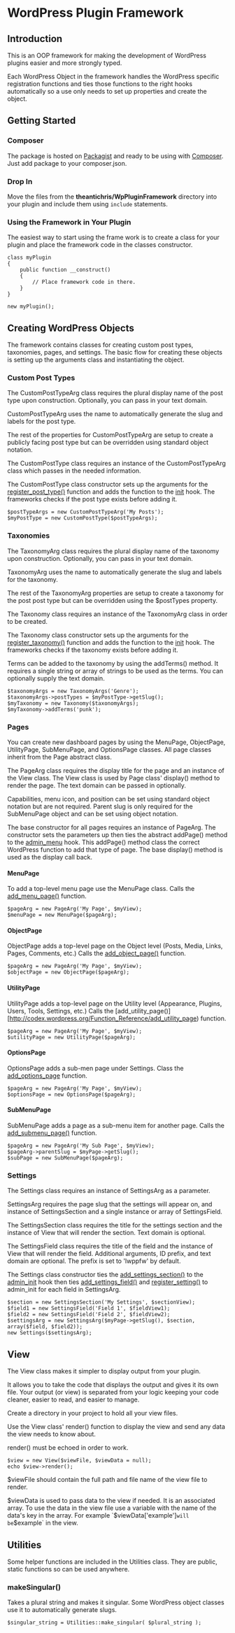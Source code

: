 # WordPress Plugin Framework

## Introduction

This is an OOP framework for making the development of WordPress plugins easier and more strongly typed.

Each WordPress Object in the framework handles the WordPress specific registration functions and ties those functions to the right hooks automatically so a use only needs to set up properties and create the object.

## Getting Started

### Composer

The package is hosted on [Packagist](https://packagist.org/packages/theantichris/wp-plugin-framework) and ready to be using with [Composer](https://getcomposer.org/). Just add package to your composer.json.

### Drop In

Move the files from the __theantichris/WpPluginFramework__ directory into your plugin and include them using `include` statements.

### Using the Framework in Your Plugin

The easiest way to start using the frame work is to create a class for your plugin and place the framework code in the classes constructor.


    class myPlugin
    {
        public function __construct()
        {
            // Place framework code in there.
        }
    }

    new myPlugin();

## Creating WordPress Objects

The framework contains classes for creating custom post types, taxonomies, pages, and settings. The basic flow for creating these objects is setting up the arguments class and instantiating the object.

### Custom Post Types

The CustomPostTypeArg class requires the plural display name of the post type upon construction. Optionally, you can pass in your text domain.

CustomPostTypeArg uses the name to automatically generate the slug and labels for the post type.

The rest of the properties for CustomPostTypeArg are setup to create a publicly facing post type but can be overridden using standard object notation.

The CustomPostType class requires an instance of the CustomPostTypeArg class which passes in the needed information.

The CustomPostType class constructor sets up the arguments for the [register_post_type()](http://codex.wordpress.org/Function_Reference/register_post_type) function and adds the function to the [init](http://codex.wordpress.org/Plugin_API/Action_Reference/init) hook. The frameworks checks if the post type exists before adding it.

    $postTypeArgs = new CustomPostTypeArg('My Posts');
    $myPostType = new CustomPostType($postTypeArgs);

### Taxonomies

The TaxonomyArg class requires the plural display name of the taxonomy upon construction. Optionally, you can pass in your text domain.

TaxonomyArg uses the name to automatically generate the slug and labels for the taxonomy.

The rest of the TaxonomyArg properties are setup to create a taxonomy for the post post type but can be overridden using the $postTypes property.

The Taxonomy class requires an instance of the TaxonomyArg class in order to be created.

The Taxonomy class constructor sets up the arguments for the [register_taxonomy()](http://codex.wordpress.org/Function_Reference/register_taxonomy) function and adds the function to the [init](http://codex.wordpress.org/Plugin_API/Action_Reference/init) hook. The frameworks checks if the taxonomy exists before adding it.

Terms can be added to the taxonomy by using the addTerms() method. It requires a single string or array of strings to be used as the terms. You can optionally supply the text domain.

    $taxonomyArgs = new TaxonomyArgs('Genre');
    $taxonomyArgs->postTypes = $myPostType->getSlug();
    $myTaxonomy = new Taxonomy($taxonomyArgs);
    $myTaxonomy->addTerms('punk');

### Pages

You can create new dashboard pages by using the MenuPage, ObjectPage, UtilityPage, SubMenuPage, and OptionsPage classes. All page classes inherit from the Page abstract class.

The PageArg class requires the display title for the page and an instance of the View class. The View class is used by Page class' display() method to render the page. The text domain can be passed in optionally.

Capabilities, menu icon, and position can be set using standard object notation but are not required. Parent slug is only required for the SubMenuPage object and can be set using object notation.

The base constructor for all pages requires an instance of PageArg. The constructor sets the parameters up then ties the abstract addPage() method to the [admin_menu](http://codex.wordpress.org/Plugin_API/Action_Reference/admin_menu) hook. This addPage() method class the correct WordPress function to add that type of page. The base display() method is used as the display call back.

#### MenuPage

To add a top-level menu page use the MenuPage class. Calls the [add_menu_page()](http://codex.wordpress.org/Function_Reference/add_menu_page) function.

    $pageArg = new PageArg('My Page', $myView);
    $menuPage = new MenuPage($pageArg);

#### ObjectPage

ObjectPage adds a top-level page on the Object level (Posts, Media, Links, Pages, Comments, etc.) Calls the [add_object_page()](http://codex.wordpress.org/Function_Reference/add_object_page) function.

    $pageArg = new PageArg('My Page', $myView);
    $objectPage = new ObjectPage($pageArg);

#### UtilityPage

UtilityPage adds a top-level page on the Utility level (Appearance, Plugins, Users, Tools, Settings, etc.) Calls the [add_utility_page()][http://codex.wordpress.org/Function_Reference/add_utility_page) function.

    $pageArg = new PageArg('My Page', $myView);
    $utilityPage = new UtilityPage($pageArg);

#### OptionsPage

OptionsPage adds a sub-men page under Settings. Class the [add_options_page](http://codex.wordpress.org/Function_Reference/add_options_page) function.

    $pageArg = new PageArg('My Page', $myView);
    $optionsPage = new OptionsPage($pageArg);

#### SubMenuPage

SubMenuPage adds a page as a sub-menu item for another page. Calls the [add_submenu_page()](http://codex.wordpress.org/Function_Reference/add_submenu_page) function.

    $pageArg = new PageArg('My Sub Page', $myView);
    $pageArg->parentSlug = $myPage->getSlug();
    $subPage = new SubMenuPage($pageArg);

### Settings

The Settings class requires an instance of SettingsArg as a parameter.

SettingsArg requires the page slug that the settings will appear on, and instance of SettingsSection and a single instance or array of SettingsField.

The SettingsSection class requires the title for the settings section and the instance of View that will render the section. Text domain is optional.

The SettingsField class requires the title of the field and the instance of View that will render the field. Additional arguments, ID prefix, and text domain are optional. The prefix is set to 'lwppfw' by default.

The Settings class constructor ties the [add_settings_section()](http://codex.wordpress.org/Function_Reference/add_settings_section) to the [admin_init](http://codex.wordpress.org/Plugin_API/Action_Reference/admin_init) hook then ties [add_settings_field()](http://codex.wordpress.org/Function_Reference/add_settings_field) and [register_setting()](http://codex.wordpress.org/Function_Reference/register_setting) to admin_init for each field in SettingsArg.

    $section = new SettingsSection('My Settings', $sectionView);
    $field1 = new SettingsField('Field 1', $fieldView1);
    $field2 = new SettingsField('Field 2', $fieldView2);
    $settingsArg = new SettingsArg($myPage->getSlug(), $section, array($field, $field2));
    new Settings($settingsArg);

## View

The View class makes it simpler to display output from your plugin.

It allows you to take the code that displays the output and gives it its own file. Your output (or view) is separated from your logic keeping your code cleaner, easier to read, and easier to manage.

Create a directory in your project to hold all your view files.

Use the View class' render() function to display the view and send any data the view needs to know about.

render() must be echoed in order to work.

```
$view = new View($viewFile, $viewData = null);
echo $view->render();
```

$viewFile should contain the full path and file name of the view file to render.

$viewData is used to pass data to the view if needed. It is an associated array. To use the data in the view file use a variable with the name of the data's key in the array. For example `$viewData['example']` will be `$example` in the view.

## Utilities

Some helper functions are included in the Utilities class. They are public, static functions so can be used anywhere.

### makeSingular()

Takes a plural string and makes it singular. Some WordPress object classes use it to automatically generate slugs.

```
$singular_string = Utilities::make_singular( $plural_string );
```
